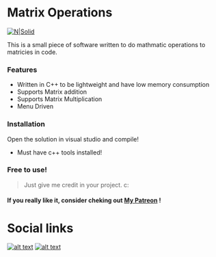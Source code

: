 # Matrix Operations

[![N|Solid](https://img.deusm.com/informationweek/2015/11/1323134/C_plus_plus_325.png)](https://nodesource.com/products/nsolid)

This is a small piece of software written to do mathmatic operations to matricies in code.
### Features
  - Written in C++ to be lightweight and have low memory consumption
  - Supports Matrix addition 
  - Supports Matrix Multiplication
  - Menu Driven


### Installation

Open the solution in visual studio and compile!
- Must have c++ tools installed!

### Free to use!
>Just give me credit in your project. c:

#### If you really like it, consider cheking out  [My Patreon](https://www.google.com) !

# Social links
[![alt text](https://static.filehorse.com/icons-web/social-networks/twitter-icon-32.png "Bottom Text")](https://twitter.com/AriBaaLLC)
[![alt text](https://dl1.cbsistatic.com/i/r/2017/09/16/8a78b836-8d3f-4536-b074-9fb05b8acfa1/thumbnail/64x64/07611a60b79f31c88bae68196812d544/imgingest-1752453874456952821.jpg  "Bottom Text")](https://www.patreon.com/AriBaa)
